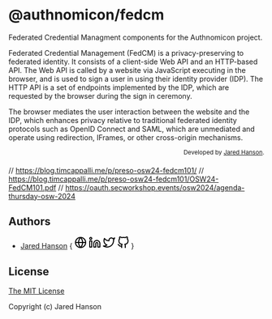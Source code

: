# @authnomicon/fedcm

Federated Credential Managment components for the Authnomicon project.

Federated Credential Management (FedCM) is a privacy-preserving to federated
identity.  It consists of a client-side Web API and an HTTP-based API.  The Web
API is called by a website via JavaScript executing in the browser, and is used
to sign a user in using their identity provider (IDP).  The HTTP API is a set of
endpoints implemented by the IDP, which are requested by the browser during the
sign in ceremony.

The browser mediates the user interaction between the website and the IDP, which
enhances privacy relative to traditional federated identity protocols such as
OpenID Connect and SAML, which are unmediated and operate using redirection,
IFrames, or other cross-origin mechanisms.

<p align="right">
  <sup>Developed by <a href="#authors">Jared Hanson</a>.</sub>
</p>


// https://blog.timcappalli.me/p/preso-osw24-fedcm101/
// https://blog.timcappalli.me/p/preso-osw24-fedcm101/OSW24-FedCM101.pdf
// https://oauth.secworkshop.events/osw2024/agenda-thursday-osw-2024

## Authors

- [Jared Hanson](https://www.jaredhanson.me/) { [![WWW](https://raw.githubusercontent.com/jaredhanson/jaredhanson/master/images/globe-12x12.svg)](https://www.jaredhanson.me/) [![LinkedIn](https://raw.githubusercontent.com/jaredhanson/jaredhanson/master/images/linkedin-12x12.svg)](https://www.linkedin.com/in/jaredhanson) [![Twitter](https://raw.githubusercontent.com/jaredhanson/jaredhanson/master/images/twitter-12x12.svg)](https://twitter.com/jaredhanson) [![GitHub](https://raw.githubusercontent.com/jaredhanson/jaredhanson/master/images/github-12x12.svg)](https://github.com/jaredhanson) }

## License

[The MIT License](https://opensource.org/licenses/MIT)

Copyright (c) Jared Hanson
